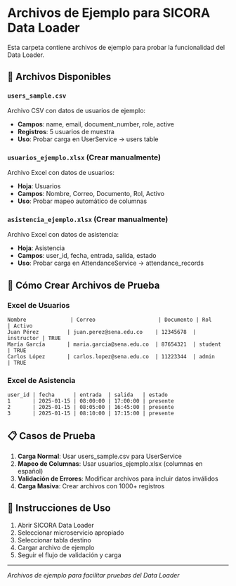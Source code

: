 # Archivos de Ejemplo para SICORA Data Loader

Esta carpeta contiene archivos de ejemplo para probar la funcionalidad del Data Loader.

## 📁 Archivos Disponibles

### `users_sample.csv`

Archivo CSV con datos de usuarios de ejemplo:

- **Campos**: name, email, document_number, role, active
- **Registros**: 5 usuarios de muestra
- **Uso**: Probar carga en UserService → users table

### `usuarios_ejemplo.xlsx` (Crear manualmente)

Archivo Excel con datos de usuarios:

- **Hoja**: Usuarios
- **Campos**: Nombre, Correo, Documento, Rol, Activo
- **Uso**: Probar mapeo automático de columnas

### `asistencia_ejemplo.xlsx` (Crear manualmente)

Archivo Excel con datos de asistencia:

- **Hoja**: Asistencia
- **Campos**: user_id, fecha, entrada, salida, estado
- **Uso**: Probar carga en AttendanceService → attendance_records

## 🧪 Cómo Crear Archivos de Prueba

### Excel de Usuarios

```
Nombre              | Correo                    | Documento | Rol        | Activo
Juan Pérez         | juan.perez@sena.edu.co    | 12345678  | instructor | TRUE
María García       | maria.garcia@sena.edu.co  | 87654321  | student    | TRUE
Carlos López       | carlos.lopez@sena.edu.co  | 11223344  | admin      | TRUE
```

### Excel de Asistencia

```
user_id | fecha      | entrada  | salida   | estado
1       | 2025-01-15 | 08:00:00 | 17:00:00 | presente
2       | 2025-01-15 | 08:05:00 | 16:45:00 | presente
3       | 2025-01-15 | 08:10:00 | 17:15:00 | presente
```

## 📋 Casos de Prueba

1. **Carga Normal**: Usar users_sample.csv para UserService
2. **Mapeo de Columnas**: Usar usuarios_ejemplo.xlsx (columnas en español)
3. **Validación de Errores**: Modificar archivos para incluir datos inválidos
4. **Carga Masiva**: Crear archivos con 1000+ registros

## 🚀 Instrucciones de Uso

1. Abrir SICORA Data Loader
2. Seleccionar microservicio apropiado
3. Seleccionar tabla destino
4. Cargar archivo de ejemplo
5. Seguir el flujo de validación y carga

---

_Archivos de ejemplo para facilitar pruebas del Data Loader_
